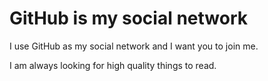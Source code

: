 # GitHub is my social network

I use GitHub as my social network and I want you to join me.

I am always looking for high quality things to read.
